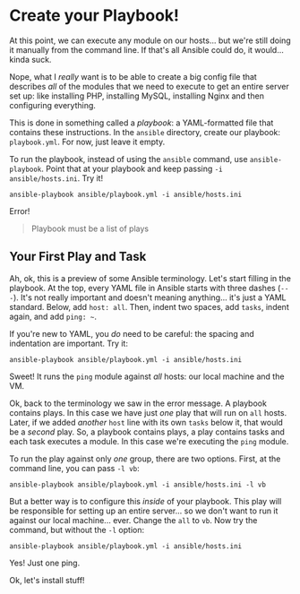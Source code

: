 # Create your Playbook!

At this point, we can execute any module on our hosts... but we're still doing it
manually from the command line. If that's all Ansible could do, it would... kinda
suck.

Nope, what I *really* want is to be able to create a big config file that describes
*all* of the modules that we need to execute to get an entire server set up: like
installing PHP, installing MySQL, installing Nginx and then configuring everything.

This is done in something called a *playbook*: a YAML-formatted file that contains
these instructions. In the `ansible` directory, create our playbook: `playbook.yml`.
For now, just leave it empty.

To run the playbook, instead of using the `ansible` command, use `ansible-playbook`.
Point that at your playbook and keep passing `-i ansible/hosts.ini`. Try it!

```terminal
ansible-playbook ansible/playbook.yml -i ansible/hosts.ini
```

Error!

> Playbook must be a list of plays

## Your First Play and Task

Ah, ok, this is a preview of some Ansible terminology. Let's start filling in the
playbook. At the top, every YAML file in Ansible starts with three dashes (`---`).
It's not really important and doesn't meaning anything... it's just a YAML standard.
Below, add `host: all`. Then, indent two spaces, add `tasks`, indent again, and 
add `ping: ~`.

If you're new to YAML, you *do* need to be careful: the spacing and indentation
are important. Try it:

```terminal
ansible-playbook ansible/playbook.yml -i ansible/hosts.ini
```

Sweet! It runs the `ping` module against *all* hosts: our local machine and the VM.

Ok, back to the terminology we saw in the error message. A playbook contains plays.
In this case we have just *one* play that will run on `all` hosts. Later, if we added
*another* `host` line with its own `tasks` below it, that would be a *second* play.
So, a playbook contains plays, a play contains tasks and each task executes a module.
In this case we're executing the `ping` module.

To run the play against only *one* group, there are two options. First, at the
command line, you can pass `-l vb`:

```terminal
ansible-playbook ansible/playbook.yml -i ansible/hosts.ini -l vb
```

But a better way is to configure this *inside* of your playbook. This play will
be responsible for setting up an entire server... so we don't want to run it against
our local machine... ever. Change the `all` to `vb`. Now try the command, but without
the `-l` option:

```terminal
ansible-playbook ansible/playbook.yml -i ansible/hosts.ini
```

Yes! Just one ping.

Ok, let's install stuff!
